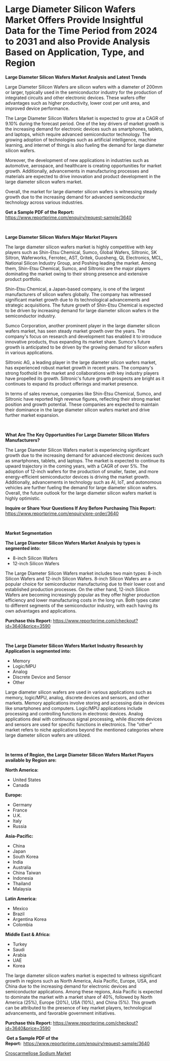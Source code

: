 <p><h1>Large Diameter Silicon Wafers Market Offers Provide Insightful Data for the Time Period from 2024 to 2031 and also Provide Analysis Based on Application, Type, and Region</h1></p><p><strong>Large Diameter Silicon Wafers Market Analysis and Latest Trends</strong></p>
<p><p>Large Diameter Silicon Wafers are silicon wafers with a diameter of 200mm or larger, typically used in the semiconductor industry for the production of integrated circuits and other electronic devices. These wafers offer advantages such as higher productivity, lower cost per unit area, and improved device performance.</p><p>The Large Diameter Silicon Wafers Market is expected to grow at a CAGR of 9.10% during the forecast period. One of the key drivers of market growth is the increasing demand for electronic devices such as smartphones, tablets, and laptops, which require advanced semiconductor technology. The growing adoption of technologies such as artificial intelligence, machine learning, and internet of things is also fueling the demand for large diameter silicon wafers.</p><p>Moreover, the development of new applications in industries such as automotive, aerospace, and healthcare is creating opportunities for market growth. Additionally, advancements in manufacturing processes and materials are expected to drive innovation and product development in the large diameter silicon wafers market.</p><p>Overall, the market for large diameter silicon wafers is witnessing steady growth due to the increasing demand for advanced semiconductor technology across various industries.</p></p>
<p><strong>Get a Sample PDF of the Report:&nbsp;</strong> <a href="https://www.reportprime.com/enquiry/request-sample/3640">https://www.reportprime.com/enquiry/request-sample/3640</a></p>
<p>&nbsp;</p>
<p><strong>Large Diameter Silicon Wafers Major Market Players</strong></p>
<p><p>The large diameter silicon wafers market is highly competitive with key players such as Shin-Etsu Chemical, Sumco, Global Wafers, Siltronic, SK Siltron, Waferworks, Ferrotec, AST, Gritek, Guosheng, QL Electronics, MCL, National Silicon Industry Group, and Poshing leading the market. Among them, Shin-Etsu Chemical, Sumco, and Siltronic are the major players dominating the market owing to their strong presence and extensive product portfolio.</p><p>Shin-Etsu Chemical, a Japan-based company, is one of the largest manufacturers of silicon wafers globally. The company has witnessed significant market growth due to its technological advancements and strategic acquisitions. The future growth of Shin-Etsu Chemical is expected to be driven by increasing demand for large diameter silicon wafers in the semiconductor industry.</p><p>Sumco Corporation, another prominent player in the large diameter silicon wafers market, has seen steady market growth over the years. The company's focus on research and development has enabled it to introduce innovative products, thus expanding its market share. Sumco's future growth is anticipated to be driven by the growing demand for silicon wafers in various applications.</p><p>Siltronic AG, a leading player in the large diameter silicon wafers market, has experienced robust market growth in recent years. The company's strong foothold in the market and collaborations with key industry players have propelled its growth. Siltronic's future growth prospects are bright as it continues to expand its product offerings and market presence.</p><p>In terms of sales revenue, companies like Shin-Etsu Chemical, Sumco, and Siltronic have reported high revenue figures, reflecting their strong market position and growth potential. These companies are expected to maintain their dominance in the large diameter silicon wafers market and drive further market expansion.</p></p>
<p>&nbsp;</p>
<p><strong>What Are The Key Opportunities For Large Diameter Silicon Wafers Manufacturers?</strong></p>
<p><p>The Large Diameter Silicon Wafers market is experiencing significant growth due to the increasing demand for advanced electronic devices such as smartphones, tablets, and laptops. The market is expected to continue its upward trajectory in the coming years, with a CAGR of over 5%. The adoption of 12-inch wafers for the production of smaller, faster, and more energy-efficient semiconductor devices is driving the market growth. Additionally, advancements in technology such as AI, IoT, and autonomous vehicles are further fueling the demand for large diameter silicon wafers. Overall, the future outlook for the large diameter silicon wafers market is highly optimistic.</p></p>
<p><strong>Inquire or Share Your Questions If Any Before Purchasing This Report:</strong> <a href="https://www.reportprime.com/enquiry/pre-order/3640">https://www.reportprime.com/enquiry/pre-order/3640</a></p>
<p>&nbsp;</p>
<p><strong>Market Segmentation</strong></p>
<p><strong>The Large Diameter Silicon Wafers Market Analysis by types is segmented into:</strong></p>
<p><ul><li>8-inch Silicon Wafers</li><li>12-inch Silicon Wafers</li></ul></p>
<p><p>The Large Diameter Silicon Wafers market includes two main types: 8-inch Silicon Wafers and 12-inch Silicon Wafers. 8-inch Silicon Wafers are a popular choice for semiconductor manufacturing due to their lower cost and established production processes. On the other hand, 12-inch Silicon Wafers are becoming increasingly popular as they offer higher production efficiency and lower manufacturing costs in the long run. Both types cater to different segments of the semiconductor industry, with each having its own advantages and applications.</p></p>
<p><strong>Purchase this Report:&nbsp;</strong><a href="https://www.reportprime.com/checkout?id=3640&price=3590">https://www.reportprime.com/checkout?id=3640&price=3590</a></p>
<p>&nbsp;</p>
<p><strong>The Large Diameter Silicon Wafers Market Industry Research by Application is segmented into:</strong></p>
<p><ul><li>Memory</li><li>Logic/MPU</li><li>Analog</li><li>Discrete Device and Sensor</li><li>Other</li></ul></p>
<p><p>Large diameter silicon wafers are used in various applications such as memory, logic/MPU, analog, discrete devices and sensors, and other markets. Memory applications involve storing and accessing data in devices like smartphones and computers. Logic/MPU applications include processing and controlling functions in electronic devices. Analog applications deal with continuous signal processing, while discrete devices and sensors are used for specific functions in electronics. The "other" market refers to niche applications beyond the mentioned categories where large diameter silicon wafers are utilized.</p></p>
<p>&nbsp;</p>
<p><strong>In terms of Region, the Large Diameter Silicon Wafers Market Players available by Region are:</strong></p>
<p>
    <p> <strong> North America: </strong>
        <ul>
            <li>United States</li>
            <li>Canada</li>
        </ul>
        </p> 
    <p> <strong> Europe: </strong>
        <ul>
            <li>Germany</li>
            <li>France</li>
            <li>U.K.</li>
            <li>Italy</li>
            <li>Russia</li>
        </ul>
        </p> 
    <p> <strong> Asia-Pacific: </strong>
        <ul>
            <li>China</li>
            <li>Japan</li>
            <li>South Korea</li>
            <li>India</li>
            <li>Australia</li>
            <li>China Taiwan</li>
            <li>Indonesia</li>
            <li>Thailand</li>
            <li>Malaysia</li>
        </ul>
        </p> 
    <p> <strong> Latin America: </strong>
        <ul>
            <li>Mexico</li>
            <li>Brazil</li>
            <li>Argentina Korea</li>
            <li>Colombia</li>
        </ul>
        </p> 
    <p> <strong> Middle East & Africa: </strong>
        <ul>
            <li>Turkey</li>
            <li>Saudi</li>
            <li>Arabia</li>
            <li>UAE</li>
            <li>Korea</li>
        </ul>
    </p>
    </p>
<p><p>The large diameter silicon wafers market is expected to witness significant growth in regions such as North America, Asia Pacific, Europe, USA, and China due to the increasing demand for electronic devices and semiconductor applications. Among these regions, Asia Pacific is expected to dominate the market with a market share of 40%, followed by North America (25%), Europe (20%), USA (10%), and China (5%). This growth can be attributed to the presence of key market players, technological advancements, and favorable government initiatives.</p></p>
<p><strong>Purchase this Report: </strong><a href="https://www.reportprime.com/checkout?id=3640&price=3590">https://www.reportprime.com/checkout?id=3640&price=3590</a></p>
<p>&nbsp;<strong>Get a Sample PDF of the Report:&nbsp;&nbsp;</strong><a href="https://www.reportprime.com/enquiry/request-sample/3640">https://www.reportprime.com/enquiry/request-sample/3640</a></p>
<p><strong></strong></p>
<p><p><a href="https://forested-sushi-9b0.notion.site/Croscarmellose-Sodium-Market-Size-Reflecting-a-Forecast-Till-2031-Market-By-Type-By-Application-an-1610aa0174b04568bde511c12cc2a07d">Croscarmellose Sodium Market</a></p></p>